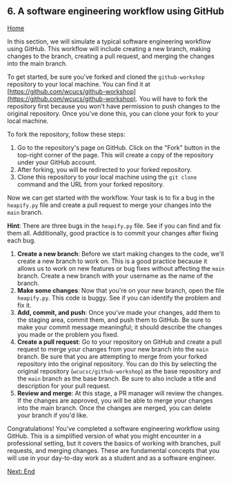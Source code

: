 ## 6. A software engineering workflow using GitHub

[Home](README.md)

In this section, we will simulate a typical software engineering workflow using GitHub. This workflow will include creating a new branch, making changes to the branch, creating a pull request, and merging the changes into the main branch.

To get started, be sure you've forked and cloned the `github-workshop` repository to your local machine. You can find it at [https://github.com/wcucs/github-workshop](https://github.com/wcucs/github-workshop). You will have to fork the repository first because you won't have permission to push changes to the original repository. Once you've done this, you can clone your fork to your local machine.

To fork the repository, follow these steps:

1. Go to the repository's page on GitHub. Click on the "Fork" button in the top-right corner of the page. This will create a copy of the repository under your GitHub account.
2. After forking, you will be redirected to your forked repository.
3. Clone this repository to your local machine using the `git clone` command and the URL from your forked repository.

Now we can get started with the workflow. Your task is to fix a bug in the `heapify.py` file and create a pull request to merge your changes into the `main` branch.

**Hint**: There are three bugs in the `heapify.py` file. See if you can find and fix them all. Additionally, good practice is to commit your changes after fixing each bug.

1. **Create a new branch**: Before we start making changes to the code, we'll create a new branch to work on. This is a good practice because it allows us to work on new features or bug fixes without affecting the `main` branch. Create a new branch with your username as the name of the branch.
2. **Make some changes**: Now that you're on your new branch, open the file `heapify.py`. This code is buggy. See if you can identify the problem and fix it.
3. **Add, commit, and push**: Once you've made your changes, add them to the staging area, commit them, and push them to GitHub. Be sure to make your commit message meaningful; it should describe the changes you made or the problem you fixed.
4. **Create a pull request**: Go to your repository on GitHub and create a pull request to merge your changes from your new branch into the `main` branch. Be sure that you are attempting to merge from your forked repository into the original repository. You can do this by selecting the original repository (`wcucsc/github-workshop`) as the base repository and the `main` branch as the base branch. Be sure to also include a title and description for your pull request.
5. **Review and merge**: At this stage, a PR manager will review the changes. If the changes are approved, you will be able to merge your changes into the main branch. Once the changes are merged, you can delete your branch if you'd like.

Congratulations! You've completed a software engineering workflow using GitHub. This is a simplified version of what you might encounter in a professional setting, but it covers the basics of working with branches, pull requests, and merging changes. These are fundamental concepts that you will use in your day-to-day work as a student and as a software engineer.

[Next: End](end.md)
